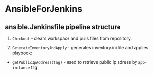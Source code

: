 # AnsibleForJenkins

## ansible.Jenkinsfile pipeline structure

1. `Checkout` - clears workspace and pulls files from repository.

2. `GenerateInventoryAndApply` - generates inventory.ini file and applies playbook:
- `getPublicIpAddress(tag)` - used to retrieve public ip adress by `app-instance` tag
